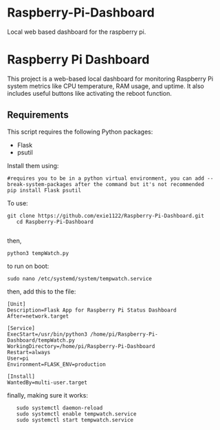 # Raspberry-Pi-Dashboard
Local web based dashboard for the raspberry pi.
# Raspberry Pi Dashboard

This project is a web-based local dashboard for monitoring Raspberry Pi system metrics like CPU temperature, RAM usage, and uptime. It also includes useful buttons like activating the reboot function.

## Requirements
This script requires the following Python packages:
- Flask
- psutil

Install them using:
```
#requires you to be in a python virtual environment, you can add --break-system-packages after the command but it's not recommended
pip install Flask psutil
```

To use:
```
git clone https://github.com/exie1122/Raspberry-Pi-Dashboard.git
   cd Raspberry-Pi-Dashboard


```

then,
```
python3 tempWatch.py
```

to run on boot:
```
sudo nano /etc/systemd/system/tempwatch.service
```

then, add this to the file:


```
[Unit]
Description=Flask App for Raspberry Pi Status Dashboard
After=network.target

[Service]
ExecStart=/usr/bin/python3 /home/pi/Raspberry-Pi-Dashboard/tempWatch.py
WorkingDirectory=/home/pi/Raspberry-Pi-Dashboard
Restart=always
User=pi
Environment=FLASK_ENV=production

[Install]
WantedBy=multi-user.target
```


finally, making sure it works:

```   
   sudo systemctl daemon-reload
   sudo systemctl enable tempwatch.service
   sudo systemctl start tempwatch.service
```

